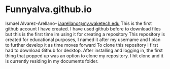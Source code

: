 # Funnyalva.github.io
Ismael Alvarez-Arellano- iaarellano@my.waketech.edu
This is the first github account I have created. I have used github before to download files but this is the first time im using it for creating a repository
This repository is created for educational purposes, I named it after my username and I plan to further develop it as time moves forward
To clone this repository I first had to download Github for desktop. After installing and logging in, the first thing that popped up was an option to clone my repository. I hit clone and it is currently residing in my documents folder.